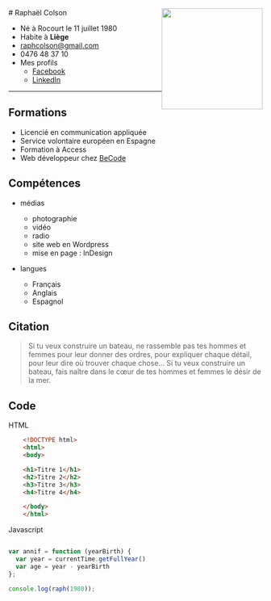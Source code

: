 <img style="float: right;" src="http://image.noelshack.com/fichiers/2018/42/3/1539769904-img-1805.jpg" width="200">
# Raphaël Colson

* Né à Rocourt le 11 juillet 1980
* Habite à **Liège**
* <raphcolson@gmail.com>
* 0476 48 37 10
* Mes profils
    - [Facebook](https://www.facebook.com/rafa.colsn)
    - [LinkedIn](www.linkedin.com/in/raphaël-colson)


---

## Formations

* Licencié en communication appliquée
* Service volontaire européen en Espagne
* Formation à Access
* Web développeur chez [BeCode](http://www.becode.org)


## Compétences

* médias
    - photographie
    - vidéo
    - radio
    - site web en Wordpress
    - mise en page : InDesign

* langues
    - Français
    - Anglais
    - Espagnol



## Citation

> Si tu veux construire un bateau, ne rassemble pas tes hommes et femmes pour leur donner des ordres, pour expliquer chaque détail, pour leur dire où trouver chaque chose… Si tu veux construire un bateau, fais naître dans le cœur de tes hommes et femmes le désir de la mer.


## Code

HTML
``` html
    <!DOCTYPE html>
    <html>
    <body>

    <h1>Titre 1</h1>
    <h2>Titre 2</h2>
    <h3>Titre 3</h3>
    <h4>Titre 4</h4>

    </body>
    </html>
```

Javascript

``` js

var annif = function (yearBirth) {
  var year = currentTime.getFullYear()
  var age = year - yearBirth
};

console.log(raph(1980));
```
